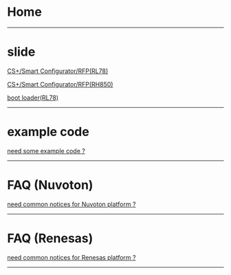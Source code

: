 
Home
===

---
# slide


[CS+/Smart Configurator/RFP(RL78)](https://released.github.io/slide_RL78/ "slide_RL78")      

[CS+/Smart Configurator/RFP(RH850)](https://released.github.io/slide_RH850/ "slide_R850")  

[boot loader(RL78)](https://released.github.io/slide_boot_loader_for_RL78/ "boot_loader_for_RL78") 


---
# example code

[need some example code ?](https://released.github.io/example_code/ "need some example code ?") 


---
# FAQ (Nuvoton)

[need common notices for Nuvoton platform ?](https://released.github.io/faq_nuvoton/ "some common notices (Nuvoton)") 


---
# FAQ (Renesas)
[need common notices for Renesas platform ?](https://released.github.io/faq_renesas/ "some common notices (Renesas)") 


---

